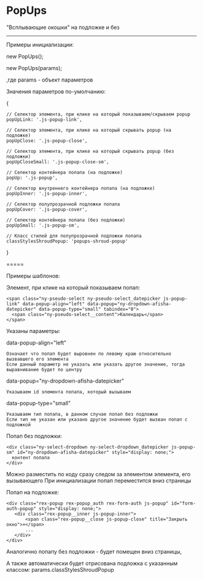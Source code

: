 # PopUps

"Всплывающие окошки" на подложке и без

---

Примеры инициализации:

new PopUps();

new PopUps(params);

,где params - объект параметров

Значения параметров по-умолчанию:

 {
 
    // Селектор элемента, при клике на который показываем/скрываем popup
    popUpLink: '.js-popup-link',
    
    // Селектор элемента, при клике на который скрывать popup (на подложке)
    popUpClose: '.js-popup-close',
    
    // Селектор элемента, при клике на который скрывать popup (без подложки)
    popUpCloseSmall: '.js-popup-close-sm',
    
    // Селектор контейнера попапа (на подложке)
    popUp: '.js-popup',
    
    // Селектор внутреннего контейнера попапа (на подложке)
    popUpInner: '.js-popup-inner',
    
    // Селектор полупрозрачной подложки попапа
    popUpCover: '.js-popup-cover',
    
    // Селектор контейнера попапа (без подложки)
    popUpSmall: '.js-popup-sm',
    
    // Класс стилей для полупрозрачной подложки попапа
    classStylesShroudPopup: 'popups-shroud-popup'
    
  }
  
  =====
  
  Примеры шаблонов:
  
  Элемент, при клике на который показываем попап:
  
    <span class="ny-pseudo-select ny-pseudo-select_datepicker js-popup-link" data-popup-align="left" data-popup="ny-dropdown-afisha-datepicker" data-popup-type="small" tabindex="0">
      <span class="ny-pseudo-select__content">Календарь</span>
    </span>
 
 
 Указаны параметры: 
 
 data-popup-align="left"
 
    Означает что попап будет выровнен по левому краю относительно вызвавшего его элемента
    Если данный параметр не указать или указать другое значение, тогда выравнивание будет по центру 
   
 data-popup="ny-dropdown-afisha-datepicker"
 
    Указываем id элемента попапа, который вызываем 
   
 data-popup-type="small"
 
    Указываем тип попапа, в данном случае попап без подложки
    Если тип не указан или указано другое значение будет вызван попап с подложкой
   
   
 Попап без подложки:
   
    <div class="ny-select-dropdown ny-select-dropdown_datepicker js-popup-sm" id="ny-dropdown-afisha-datepicker" style="display: none;">
      контент попапа
    </div>
    
   Можно разместить по коду сразу следом за элементом элемента, его вызывающего
   При инициализации попап переместится вниз страницы
   

Попап на подложке:

    <div class="rex-popup rex-popup_auth rex-form-auth js-popup" id="form-auth-popup" style="display: none;">
       <div class="rex-popup__inner js-popup-inner">
           <span class="rex-popup__close js-popup-close" title="Закрыть окно">×</span>
           ...
       </div>
    </div>
    
  Аналогично попапу без подложки - будет помещен вниз страницы,
  
  А также автоматически будет отрисована подложка с указанным классом: params.classStylesShroudPopup
